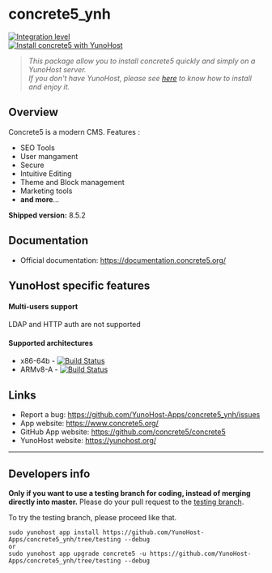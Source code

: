 # concrete5_ynh

[![Integration level](https://dash.yunohost.org/integration/concrete5.svg)](https://dash.yunohost.org/appci/app/concrete5)  
[![Install concrete5 with YunoHost](https://install-app.yunohost.org/install-with-yunohost.png)](https://install-app.yunohost.org/?app=concrete5)

> *This package allow you to install concrete5 quickly and simply on a YunoHost server.  
If you don't have YunoHost, please see [here](https://yunohost.org/#/install) to know how to install and enjoy it.*

## Overview
Concrete5 is a modern CMS.
Features : 
* SEO Tools
* User mangament
* Secure
* Intuitive Editing
* Theme and Block management
* Marketing tools
* **and more**...

**Shipped version:** 8.5.2

## Documentation

 * Official documentation: https://documentation.concrete5.org/

## YunoHost specific features

#### Multi-users support

LDAP and HTTP auth are not supported

#### Supported architectures

* x86-64b - [![Build Status](https://ci-apps.yunohost.org/ci/logs/concrete5%20%28Community%29.svg)](https://ci-apps.yunohost.org/ci/apps/concrete5/)
* ARMv8-A - [![Build Status](https://ci-apps-arm.yunohost.org/ci/logs/concrete5%20%28Community%29.svg)](https://ci-apps-arm.yunohost.org/ci/apps/concrete5/)

## Links

 * Report a bug: https://github.com/YunoHost-Apps/concrete5_ynh/issues
 * App website: https://www.concrete5.org/
 * GitHub App website: https://github.com/concrete5/concrete5
 * YunoHost website: https://yunohost.org/

---

Developers info
----------------

**Only if you want to use a testing branch for coding, instead of merging directly into master.**
Please do your pull request to the [testing branch](https://github.com/YunoHost-Apps/concrete5_ynh/tree/testing).

To try the testing branch, please proceed like that.
```
sudo yunohost app install https://github.com/YunoHost-Apps/concrete5_ynh/tree/testing --debug
or
sudo yunohost app upgrade concrete5 -u https://github.com/YunoHost-Apps/concrete5_ynh/tree/testing --debug
```
